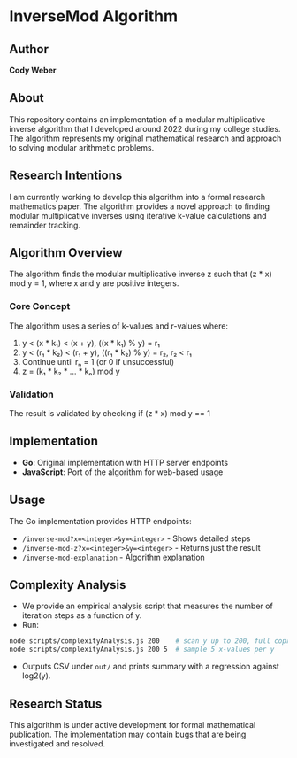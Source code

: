 # InverseMod Algorithm

## Author
**Cody Weber**

## About
This repository contains an implementation of a modular multiplicative inverse algorithm that I developed around 2022 during my college studies. The algorithm represents my original mathematical research and approach to solving modular arithmetic problems.

## Research Intentions
I am currently working to develop this algorithm into a formal research mathematics paper. The algorithm provides a novel approach to finding modular multiplicative inverses using iterative k-value calculations and remainder tracking.

## Algorithm Overview
The algorithm finds the modular multiplicative inverse z such that (z * x) mod y = 1, where x and y are positive integers.

### Core Concept
The algorithm uses a series of k-values and r-values where:
1. y < (x * k₁) < (x + y), ((x * k₁) % y) = r₁
2. y < (r₁ * k₂) < (r₁ + y), ((r₁ * k₂) % y) = r₂, r₂ < r₁
3. Continue until rₙ = 1 (or 0 if unsuccessful)
4. z = (k₁ * k₂ * ... * kₙ) mod y

### Validation
The result is validated by checking if (z * x) mod y == 1

## Implementation
- **Go**: Original implementation with HTTP server endpoints
- **JavaScript**: Port of the algorithm for web-based usage

## Usage
The Go implementation provides HTTP endpoints:
- `/inverse-mod?x=<integer>&y=<integer>` - Shows detailed steps
- `/inverse-mod-z?x=<integer>&y=<integer>` - Returns just the result
- `/inverse-mod-explanation` - Algorithm explanation

## Complexity Analysis
- We provide an empirical analysis script that measures the number of iteration steps as a function of y.
- Run:
```bash
node scripts/complexityAnalysis.js 200    # scan y up to 200, full coprime x
node scripts/complexityAnalysis.js 200 5  # sample 5 x-values per y
```
- Outputs CSV under `out/` and prints summary with a regression against log2(y).

## Research Status
This algorithm is under active development for formal mathematical publication. The implementation may contain bugs that are being investigated and resolved.